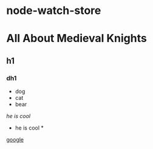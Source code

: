# node-watch-store


# All About Medieval Knights

## h1
### dh1

* dog
* cat
* bear


*he is cool*
* he is cool *


[google](https://google.com)
